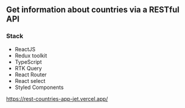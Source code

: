 ## Get information about countries via a RESTful API

### Stack  
 - ReactJS
 - Redux toolkit
 - TypeScript
 - RTK Query 
 - React Router
 - React select
 - Styled Components 

https://rest-countries-app-jet.vercel.app/
